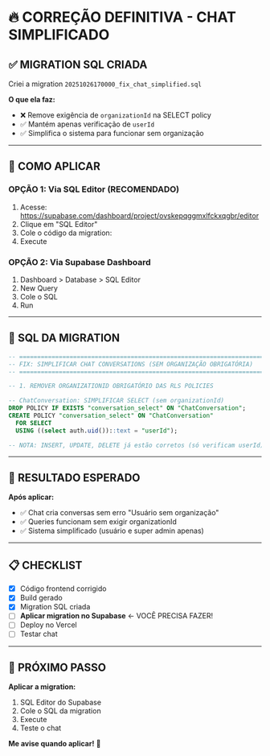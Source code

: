 # 🔥 CORREÇÃO DEFINITIVA - CHAT SIMPLIFICADO

## ✅ MIGRATION SQL CRIADA

Criei a migration `20251026170000_fix_chat_simplified.sql`

**O que ela faz:**
- ❌ Remove exigência de `organizationId` na SELECT policy
- ✅ Mantém apenas verificação de `userId`
- ✅ Simplifica o sistema para funcionar sem organização

---

## 🚀 COMO APLICAR

### **OPÇÃO 1: Via SQL Editor (RECOMENDADO)**

1. Acesse: https://supabase.com/dashboard/project/ovskepqggmxlfckxqgbr/editor
2. Clique em "SQL Editor"
3. Cole o código da migration:
4. Execute

### **OPÇÃO 2: Via Supabase Dashboard**

1. Dashboard > Database > SQL Editor
2. New Query
3. Cole o SQL
4. Run

---

## 📝 SQL DA MIGRATION

```sql
-- ============================================================================
-- FIX: SIMPLIFICAR CHAT CONVERSATIONS (SEM ORGANIZAÇÃO OBRIGATÓRIA)
-- ============================================================================

-- 1. REMOVER ORGANIZATIONID OBRIGATÓRIO DAS RLS POLICIES

-- ChatConversation: SIMPLIFICAR SELECT (sem organizationId)
DROP POLICY IF EXISTS "conversation_select" ON "ChatConversation";
CREATE POLICY "conversation_select" ON "ChatConversation"
  FOR SELECT 
  USING ((select auth.uid())::text = "userId");

-- NOTA: INSERT, UPDATE, DELETE já estão corretos (só verificam userId)
```

---

## 🎯 RESULTADO ESPERADO

**Após aplicar:**
- ✅ Chat cria conversas sem erro "Usuário sem organização"
- ✅ Queries funcionam sem exigir organizationId
- ✅ Sistema simplificado (usuário e super admin apenas)

---

## 📋 CHECKLIST

- [x] Código frontend corrigido
- [x] Build gerado
- [x] Migration SQL criada
- [ ] **Aplicar migration no Supabase** ← VOCÊ PRECISA FAZER!
- [ ] Deploy no Vercel
- [ ] Testar chat

---

## 🚀 PRÓXIMO PASSO

**Aplicar a migration:**
1. SQL Editor do Supabase
2. Cole o SQL da migration
3. Execute
4. Teste o chat

**Me avise quando aplicar!** 🎯
